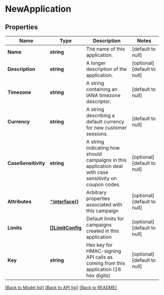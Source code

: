 # NewApplication

## Properties
Name | Type | Description | Notes
------------ | ------------- | ------------- | -------------
**Name** | **string** | The name of this application. | [default to null]
**Description** | **string** | A longer description of the application. | [optional] [default to null]
**Timezone** | **string** | A string containing an IANA timezone descriptor. | [default to null]
**Currency** | **string** | A string describing a default currency for new customer sessions. | [default to null]
**CaseSensitivity** | **string** | A string indicating how should campaigns in this application deal with case sensitivity on coupon codes. | [optional] [default to null]
**Attributes** | [***interface{}**](interface{}.md) | Arbitrary properties associated with this campaign | [optional] [default to null]
**Limits** | [**[]LimitConfig**](LimitConfig.md) | Default limits for campaigns created in this application | [optional] [default to null]
**Key** | **string** | Hex key for HMAC-signing API calls as coming from this application (16 hex digits) | [optional] [default to null]

[[Back to Model list]](../README.md#documentation-for-models) [[Back to API list]](../README.md#documentation-for-api-endpoints) [[Back to README]](../README.md)


